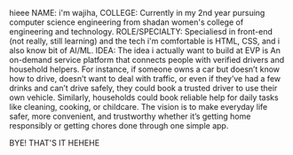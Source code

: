 hieee
NAME: i'm wajiha,
COLLEGE: Currently in my 2nd year pursuing computer science engineering from shadan women's 
college of engineering and technology.
ROLE/SPECIALTY: Specialiesd in front-end (not really, still learning) and the tech i'm comfortable is HTML, CSS, and i also know bit of AI/ML.
IDEA: The idea i actually want to build at EVP is An on-demand service platform that connects people with verified drivers and household helpers. For instance, if someone owns a car but doesn’t know how to drive, doesn’t want to deal with traffic, or even if they’ve had a few drinks and can’t drive safely, they could book a trusted driver to use their own vehicle. Similarly, households could book reliable help for daily tasks like cleaning, cooking, or childcare. The vision is to make everyday life safer, more convenient, and trustworthy whether it’s getting home responsibly or getting chores done through one simple app.

BYE! THAT'S IT HEHEHE


